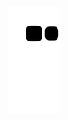 ![Snake animation](https://github.com/matheusvidal21/matheusvidal21/blob/output/github-contribution-grid-snake.svg)

<!--
<img width=100% src="https://capsule-render.vercel.app/api?type=waving&color=9400D3&height=120&section=header"/>

[![Typing SVG](https://readme-typing-svg.herokuapp.com/?color=BA55D3&size=35&center=true&vCenter=true&width=1000&lines=HELLO,+My+name+is+Matheus+Vidal;I'm+18+years+old;I'm+from+Brazil;I'm+a+graduate+in+Information+Technology;Be+Welcome!+:%29)](https://git.io/typing-svg)



<div align="center">  
   <img width="49%" height="195px" src="https://github-readme-stats.vercel.app/api?username=matheusvidal21&show_icons=true&count_private=true&hide_border=true&title_color=9932CC&icon_color=9932CC&text_color=BA55D3&bg_color=0d1117" alt="Matheus Vidal github stats" />
  <img width="41%" height="195px" src="https://github-readme-stats.vercel.app/api/top-langs/?username=matheusvidal21&layout=compact&hide_border=true&title_color=9932CC&text_color=BA55D3&bg_color=0d1117" />
</div>

### Main skills:
![C](https://img.shields.io/badge/C-0D1117?style=for-the-badge&logo=c&logoColor=BA55D3)&nbsp;
![C++](https://img.shields.io/badge/C%2B%2B-0D1117?style=for-the-badge&logo=c%2B%2B&logoColor=BA55D3)&nbsp;
![Java](https://img.shields.io/badge/Java-0D1117?style=for-the-badge&logo=openjdk&logoColor=BA55D3)&nbsp;
![CSS3](https://img.shields.io/badge/CSS3-0D1117?style=for-the-badge&logo=css3&logoColor=BA55D3)&nbsp; 
![HTML5](https://img.shields.io/badge/HTML5-0D1117?style=for-the-badge&logo=html5&logoColor=BA55D3)&nbsp; 
![Linux](https://img.shields.io/badge/Linux-0D1117?style=for-the-badge&logo=linux&logoColor=BA55D3)&nbsp; 
![GIT](https://img.shields.io/badge/GIT-0D1117?style=for-the-badge&logo=git&logoColor=BA55D3)&nbsp; 
![GNU BASH](https://img.shields.io/badge/GNU%20Bash-0D1117?style=for-the-badge&logo=GNU%20Bash&logoColor=BA55D3)&nbsp; 
![Wordpress](https://img.shields.io/badge/Wordpress-0D1117?style=for-the-badge&logo=wordpress&logoColor=BA55D3)&nbsp; 
![Photoshop](https://img.shields.io/badge/Photoshop-0D1117?style=for-the-badge&logo=Adobe%20Photoshop&logoColor=BA55D3)&nbsp; 

### Studying in this moment:
![Java](https://img.shields.io/badge/Java-9400D3?style=for-the-badge&logo=openjdk&logoColor=white)&nbsp;
![Spring](https://img.shields.io/badge/Spring-9400D3?style=for-the-badge&logo=spring&logoColor=white)&nbsp;


<div align="center">
<br><p align="center"><b>Visitors Count</b></p>  
<p align="center"><img align="center" src="https://profile-counter.glitch.me/{matheusvidal21}/count.svg" /></p> 
<br>
</div>

<div align="center"> 
<a href="https://instagram.com/matheusvidalk" target="_blank"><img src="https://img.shields.io/badge/-Instagram-%23E4405F?style=for-the-badge&logo=instagram&logoColor=white"</a>
<a href = "mailto:matheusvidal140@gmail.com"> <img src="https://img.shields.io/badge/-Gmail-%23333?style=for-the-badge&logo=gmail&logoColor=white" target="_blank"></a>
<a href="https://www.linkedin.com/in/matheus-vidal-38ab70144/" target="_blank"><img src="https://img.shields.io/badge/-LinkedIn-%230077B5?style=for-the-badge&logo=linkedin&logoColor=white" style="border-radius: 30px" target="_blank"></a> 
</div>

   


<img width=100% src="https://capsule-render.vercel.app/api?type=waving&color=9400D3&height=120&section=footer"/>
-->

<!---->




















 <!--
### Olá, eu sou o Matheus Vidal 👋

- 🔭 Amante de **Programação e Design**
- 🌱 Atualmente estou constantemente estudando **C++ e Java**
- 👨‍💻 Sou graduando em **Tecnologia da Informação**

🚀 Meu perfil no GitHub é o lugar onde compartilho meus projetos, contribuições e experimentos. Fique à vontade para explorar, fazer fork dos meus repositórios e deixar feedback. Estou sempre aberto a colaborações e oportunidades de aprendizado conjunto.

##

<div style="display: inline_block" align="center">
  <a href="https://github.com/matheusvidal21">
  <img height="180em" src="https://github-readme-stats.vercel.app/api?username=matheusvidal21&show_icons=true&theme=dark&include_all_commits=true&count_private=true"/>
  <img height="180em" src="https://github-readme-stats.vercel.app/api/top-langs/?username=matheusvidal21&layout=compact&langs_count=7&theme=dark"/>
</div>


<div style="display: inline_block" align="center"><br>
 <img align="center" alt="JAVA" height="35" width="45" src="https://github.com/devicons/devicon/blob/master/icons/java/java-original.svg">
  <img align="center" alt="CPP" height="35" width="45" src="https://github.com/devicons/devicon/blob/master/icons/cplusplus/cplusplus-original.svg">
  <img align="center" alt="C" height="35" width="45" src="https://github.com/devicons/devicon/blob/master/icons/c/c-original.svg">
  <img align="center" alt="JS" height="30" width="40" src="https://github.com/devicons/devicon/blob/master/icons/javascript/javascript-original.svg">
  <img align="center" alt="HTML" height="30" width="40" src="https://raw.githubusercontent.com/devicons/devicon/master/icons/html5/html5-original.svg">
  <img align="center" alt="CSS" height="30" width="40" src="https://raw.githubusercontent.com/devicons/devicon/master/icons/css3/css3-original.svg">
  <img align="center" alt="Wordpress" height="30" width="40" src="https://github.com/devicons/devicon/blob/master/icons/wordpress/wordpress-plain.svg">
   <img align="center" alt="SSH" height="30" width="40" src="https://github.com/devicons/devicon/blob/master/icons/ssh/ssh-original-wordmark.svg">
  <img align="center" alt="GIT" height="30" width="40" src="https://github.com/devicons/devicon/blob/master/icons/git/git-original.svg">
</div>
  
  ##
 
<div  style="display: inline_block" align="center"> 
  <a href="https://instagram.com/matheusvidalk" target="_blank"><img src="https://img.shields.io/badge/-Instagram-%23E4405F?style=for-the-badge&logo=instagram&logoColor=white" target="_blank"></a>
  <a href = "mailto:matheusvidal140@gmail.com"><img src="https://img.shields.io/badge/-Gmail-%23333?style=for-the-badge&logo=gmail&logoColor=white" target="_blank"></a>
  <a href="https://www.linkedin.com/in/matheus-vidal-38ab70144" target="_blank"><img src="https://img.shields.io/badge/-LinkedIn-%230077B5?style=for-the-badge&logo=linkedin&logoColor=white" target="_blank"></a> 
</div>
-->
